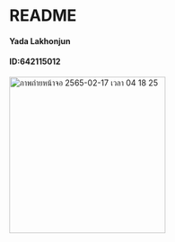 # README

#### Yada Lakhonjun 
#### ID:642115012
<img width="278" alt="ภาพถ่ายหน้าจอ 2565-02-17 เวลา 04 18 25" src="https://user-images.githubusercontent.com/95178925/154358861-faa80e28-38d5-4562-b1a4-818afe950af5.png">


